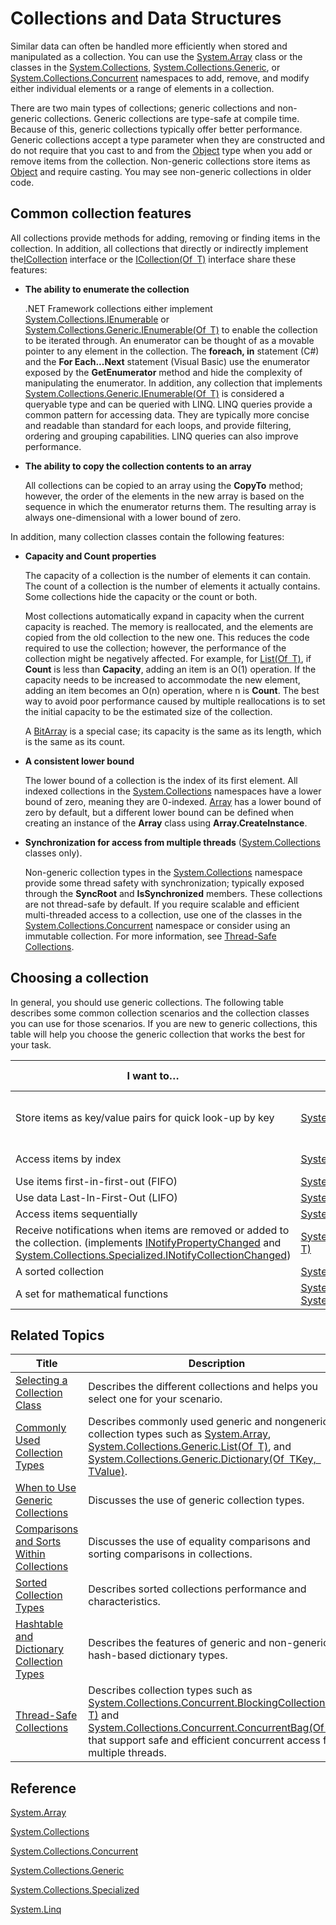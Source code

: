 # Collections and Data Structures

Similar data can often be handled more efficiently when stored and manipulated as a collection. You can use the [System.Array](http://dotnet.github.io/api/System.Array.html) class or the classes in the [System.Collections](http://dotnet.github.io/api/System.Collections), [System.Collections.Generic](http://dotnet.github.io/api/System.Collections.Generic.html), or [System.Collections.Concurrent](http://dotnet.github.io/api/System.Collections.Concurrent.html) namespaces to add, remove, and modify either individual elements or a range of elements in a collection.

There are two main types of collections; generic collections and non-generic collections. Generic collections are type-safe at compile time. Because of this, generic collections typically offer better performance. Generic collections accept a type parameter when they are constructed and do not require that you cast to and from the [Object](http://dotnet.github.io/api/System.Object.html) type when you add or remove items from the collection. Non-generic collections store items as [Object](http://dotnet.github.io/api/System.Object.html) and require casting. You may see non-generic collections in older code.

## Common collection features

All collections provide methods for adding, removing or finding items in the collection. In addition, all collections that directly or indirectly implement the[ICollection](http://dotnet.github.io/api/System.Collections.ICollection.html) interface or the [ICollection(Of T)](http://dotnet.github.io/api/System.Collections.Generic.ICollection%601.html) interface share these features: 

* **The ability to enumerate the collection**

    .NET Framework collections either implement [System.Collections.IEnumerable](http://dotnet.github.io/api/System.Collections.IEnumerable.html) or [System.Collections.Generic.IEnumerable(Of T)](http://dotnet.github.io/api/System.Collections.Generic.IEnumerable%601.html) to enable the collection to be iterated through. An enumerator can be thought of as a movable pointer to any element in the collection. The **foreach, in** statement (C#) and the **For Each...Next** statement (Visual Basic) use the enumerator exposed by the **GetEnumerator** method and hide the complexity of manipulating the enumerator. In addition, any collection that implements [System.Collections.Generic.IEnumerable(Of T)](http://dotnet.github.io/api/System.Collections.Generic.IEnumerable%601.html) is considered a queryable type and can be queried with LINQ. LINQ queries provide a common pattern for accessing data. They are typically more concise and readable than standard for each loops, and provide filtering, ordering and grouping capabilities. LINQ queries can also improve performance.
    
* **The ability to copy the collection contents to an array**

    All collections can be copied to an array using the **CopyTo** method; however, the order of the elements in the new array is based on the sequence in which the enumerator returns them. The resulting array is always one-dimensional with a lower bound of zero.
    
In addition, many collection classes contain the following features:

* **Capacity and Count properties**

    The capacity of a collection is the number of elements it can contain. The count of a collection is the number of elements it actually contains. Some collections hide the capacity or the count or both.
    
    Most collections automatically expand in capacity when the current capacity is reached. The memory is reallocated, and the elements are copied from the old collection to the new one. This reduces the code required to use the collection; however, the performance of the collection might be negatively affected. For example, for [List(Of T)](http://dotnet.github.io/api/System.Collections.Generic.List%601.html), if **Count** is less than **Capacity**, adding an item is an O(1) operation. If the capacity needs to be increased to accommodate the new element, adding an item becomes an O(n) operation, where n is **Count**. The best way to avoid poor performance caused by multiple reallocations is to set the initial capacity to be the estimated size of the collection. 
    
    A [BitArray](http://dotnet.github.io/api/System.Collections.BitArray.html) is a special case; its capacity is the same as its length, which is the same as its count.
    
*   **A consistent lower bound**

    The lower bound of a collection is the index of its first element. All indexed collections in the [System.Collections](http://dotnet.github.io/api/System.Collections) namespaces have a lower bound of zero, meaning they are 0-indexed. [Array](http://dotnet.github.io/api/System.Array.html) has a lower bound of zero by default, but a different lower bound can be defined when creating an instance of the **Array** class using **Array.CreateInstance**.

*   **Synchronization for access from multiple threads** ([System.Collections](http://dotnet.github.io/api/System.Collections) classes only).

    Non-generic collection types in the [System.Collections](http://dotnet.github.io/api/System.Collections) namespace provide some thread safety with synchronization; typically exposed through the **SyncRoot** and **IsSynchronized** members. These collections are not thread-safe by default. If you require scalable and efficient multi-threaded access to a collection, use one of the classes in the [System.Collections.Concurrent](http://dotnet.github.io/api/System.Collections.Concurrent.html) namespace or consider using an immutable collection. For more information, see [Thread-Safe Collections](collections/thread-safeCollections.md).    
    
## Choosing a collection 

In general, you should use generic collections. The following table describes some common collection scenarios and the collection classes you can use for those scenarios. If you are new to generic collections, this table will help you choose the generic collection that works the best for your task.

I want to… | Generic collection option(s) | Non-generic collection option(s)
---------- | ---------------------------- | --------------------------------
Store items as key/value pairs for quick look-up by key | [System.Collections.Generic.Dictionary(Of TKey, TValue)](http://dotnet.github.io/api/System.Collections.Generic.Dictionary%602.html) | [Hashtable](http://dotnet.github.io/api/System.Collections.Hashtable.html) (A collection of key/value pairs that are organize based on the hash code of the key.)
Access items by index | [System.Collections.Generic.List(Of T)](http://dotnet.github.io/api/System.Collections.Generic.List%601.html) | [System.Array](http://dotnet.github.io/api/System.Array.html), [System.Collections.ArrayList](http://dotnet.github.io/api/System.Collections.ArrayList.html)
Use items first-in-first-out (FIFO) | [System.Collections.Generic.Queue(Of T)](http://dotnet.github.io/api/System.Collections.Generic.Queue%601.html) | [System.Collections.Queue](http://dotnet.github.io/api/System.Collections.Queue.html)
Use data Last-In-First-Out (LIFO) | [System.Collections.Generic.Stack(Of T)](http://dotnet.github.io/api/System.Collections.Generic.Stack%601.html) | [System.Collections.Stack](http://dotnet.github.io/api/System.Collections.Stack.html)
Access items sequentially | [System.Collections.Generic.LinkedList(Of T)](http://dotnet.github.io/api/System.Collections.Generic.LinkedList%601.html) | No recommendation
Receive notifications when items are removed or added to the collection. (implements [INotifyPropertyChanged](http://dotnet.github.io/api/System.ComponentModel.INotifyPropertyChanged.html) and [System.Collections.Specialized.INotifyCollectionChanged](http://dotnet.github.io/api/System.Collections.Specialized.INotifyCollectionChanged.html)) | [System.Collections.ObjectModel.ObservableCollection(Of T)](http://dotnet.github.io/api/System.Collections.ObjectModel.ObservableCollection%601.html) | No recommendation
A sorted collection | [System.Collections.Generic.SortedList(Of TKey, TValue)](http://dotnet.github.io/api/System.Collections.Generic.SortedList%602.html) | [System.Collections.SortedList](http://dotnet.github.io/api/System.Collections.SortedList.html)
A set for mathematical functions | [System.Collections.Generic.HashSet(Of T)](http://dotnet.github.io/api/System.Collections.Generic.HashSet%601.html), [System.Collections.Generic.SortedSet(Of T)](http://dotnet.github.io/api/System.Collections.Generic.SortedSet%601.html) | No recommendation

## Related Topics

Title | Description
----- | -----------
[Selecting a Collection Class](collections/selectingaCollectionClass.md) | Describes the different collections and helps you select one for your scenario.
[Commonly Used Collection Types](collections/commonlyUsedCollectionTypes.md) | Describes commonly used generic and nongeneric collection types such as [System.Array](http://dotnet.github.io/api/System.Array.html), [System.Collections.Generic.List(Of T)](http://dotnet.github.io/api/System.Collections.Generic.List%601.html), and [System.Collections.Generic.Dictionary(Of TKey, TValue)](http://dotnet.github.io/api/System.Collections.Generic.Dictionary%602.html). 
[When to Use Generic Collections](collections/whentoUseGenericCollections.md) | Discusses the use of generic collection types.
[Comparisons and Sorts Within Collections](collections/comparisonsandSortsWithinCollections.md) | Discusses the use of equality comparisons and sorting comparisons in collections.
[Sorted Collection Types](collections/sortedCollectionTypes.md) | Describes sorted collections performance and characteristics.
[Hashtable and Dictionary Collection Types](collections/hashtableandDictionaryCollectionTypes.md) | Describes the features of generic and non-generic hash-based dictionary types.
[Thread-Safe Collections](collections/thread-safeCollections.md) | Describes collection types such as [System.Collections.Concurrent.BlockingCollection(Of T)](http://dotnet.github.io/api/System.Collections.Concurrent.BlockingCollection%601.html) and [System.Collections.Concurrent.ConcurrentBag(Of T)](http://dotnet.github.io/api/System.Collections.Concurrent.ConcurrentBag%601.html) that support safe and efficient concurrent access from multiple threads.

## Reference

[System.Array](http://dotnet.github.io/api/System.Array.html)

[System.Collections](http://dotnet.github.io/api/System.Collections.html)

[System.Collections.Concurrent](http://dotnet.github.io/api/System.Collections.Concurrent.html)

[System.Collections.Generic](http://dotnet.github.io/api/System.Collections.Generic.html)

[System.Collections.Specialized](http://dotnet.github.io/api/System.Collections.Specialized.html)

[System.Linq](http://dotnet.github.io/api/System.Linq.html)
  